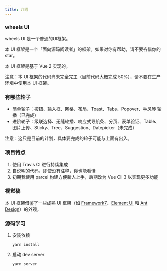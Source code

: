 ```yaml
---
title: 介绍
---
```





### wheels UI


wheels UI 是一个普通的UI框架。

本 UI 框架是一个「面向源码阅读者」的框架。如果对你有帮助，请不要吝惜你的 star。

本 UI 框架是基于 Vue 2 实现的。

注意：本 UI 框架的代码尚未完全完工（目前代码大概完成 50%），请不要在生产环境中使用本 UI 框架。


### 有哪些轮子

* 简单轮子：按钮、输入框、网格、布局、Toast、Tabs、Popover、手风琴 轮播（已完成）
* 进阶轮子：级联选择、无缝轮播、响应式导航条、分页、表单验证、Table、图片上传、Sticky、Tree、Suggestion、Datepicker（未完成）

注意：这只是目前的计划，具体要完成的轮子可能与上面有出入。

### 项目特点

1. 使用 Travis CI 进行持续集成
2. 自说明的代码，即使没有注释，你也能看懂
3. 初期我使用 parcel 构建方便新人上手，后期改为 Vue Cli 3 以实现更多功能



### 视觉稿

本 UI 框架借鉴了一些成熟 UI 框架（如 [Framework7](https://framework7.io/)、[Element UI](https://element.eleme.cn/#/zh-CN/component/installation) 和 [Ant Design](https://ant.design/index-cn)）的外观，





### 源码学习

1. 安装依赖
    ```
    yarn install
    ```

2. 启动 dev server
    ```
    yarn server
    ```

